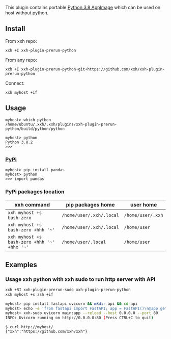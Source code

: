 This plugin contains portable [Python 3.8 AppImage](https://github.com/niess/python-appimage/releases) which can be used on host without python.

## Install
From xxh repo:
```
xxh +I xxh-plugin-prerun-python
```
From any repo:
```
xxh +I xxh-plugin-prerun-python+git+https://github.com/xxh/xxh-plugin-prerun-python
```    
Connect:
```
xxh myhost +if
```
## Usage
```
myhost> which python
/home/ubuntu/.xxh/.xxh/plugins/xxh-plugin-prerun-python/build/python/python

myhost> python
Python 3.8.2 
>>>
```
### [PyPi](https://pypi.org/) 
```
myhost> pip install pandas
myhost> python 
>>> import pandas
```

### PyPi packages location
| xxh command | pip packages home | user home |
| ------- | ---------- | --------- |
| `xxh myhost +s bash-zero` | `/home/user/.xxh/.local` | `/home/user/.xxh` |
| `xxh myhost +s bash-zero +hhh '~'` | `/home/user/.xxh/.local` | `/home/user` | 
| `xxh myhost +s bash-zero +hhh '~' +hhx '~'` | `/home/user/.local` | `/home/user` |

## Examples 
### Usage xxh python with xxh sudo to run http server with API
```bash
xxh +RI xxh-plugin-prerun-sudo xxh-plugin-prerun-python
xxh myhost +s zsh +if

myhost> pip install fastapi uvicorn && mkdir api && cd api
myhost> echo -e 'from fastapi import FastAPI; app = FastAPI()\n@app.get("/")\ndef read_root():\n return {"xxh": "https://github.com/xxh/xxh"}' > main.py 
myhost> xxh-sudo uvicorn main:app --reload --host 0.0.0.0 --port 80                                                     
INFO: Uvicorn running on http://0.0.0.0:80 (Press CTRL+C to quit)
```
```
$ curl http://myhost/                                                                                       
{"xxh":"https://github.com/xxh/xxh"}
```
